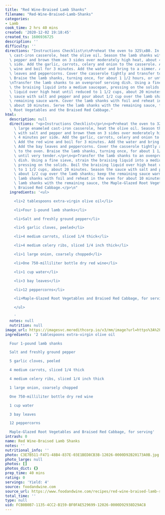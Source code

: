```yaml
---
title: "Red Wine-Braised Lamb Shanks"
filename: "Red-Wine-Braised-Lamb-Shanks"
categories:
- Lamb
cook_time: 2 hrs 40 mins
created: '2020-12-02 19:18:45'
created_ts: 1606936725
description: ''
difficulty: ''
directions: "Instructions Checklist\n\nPreheat the oven to 325\xB0. In a large enameled\
  \ cast-iron casserole, heat the olive oil. Season the lamb shanks with salt and\
  \ pepper and brown them on 3 sides over moderately high heat, about 4 minutes per\
  \ side. Add the garlic, carrots, celery and onion to the casserole. Add the red\
  \ wine and boil for 3 minutes. Add the water and bring to a simmer. Add the bay\
  \ leaves and peppercorns. Cover the casserole tightly and transfer to the oven.\
  \ Braise the lamb shanks, turning once, for about 1 1/2 hours, or until very tender.\n\
  \nTransfer the lamb shanks to an ovenproof serving dish. Using a fine sieve, strain\
  \ the braising liquid into a medium saucepan, pressing on the solids. Boil the braising\
  \ liquid over high heat until reduced to 1 1/2 cups, about 20 minutes. Season the\
  \ sauce with salt and pepper and pour about 1/2 cup over the lamb shanks; keep the\
  \ remaining sauce warm. Cover the lamb shanks with foil and reheat in the oven for\
  \ about 10 minutes. Serve the lamb shanks with the remaining sauce, the Maple-Glazed\
  \ Root Vegetables and the Braised Red Cabbage."
html:
  description: null
  directions: "<p>Instructions Checklist</p>\n<p>Preheat the oven to 325\xB0. In a\
    \ large enameled cast-iron casserole, heat the olive oil. Season the lamb shanks\
    \ with salt and pepper and brown them on 3 sides over moderately high heat, about\
    \ 4 minutes per side. Add the garlic, carrots, celery and onion to the casserole.\
    \ Add the red wine and boil for 3 minutes. Add the water and bring to a simmer.\
    \ Add the bay leaves and peppercorns. Cover the casserole tightly and transfer\
    \ to the oven. Braise the lamb shanks, turning once, for about 1 1/2 hours, or\
    \ until very tender.</p>\n<p>Transfer the lamb shanks to an ovenproof serving\
    \ dish. Using a fine sieve, strain the braising liquid into a medium saucepan,\
    \ pressing on the solids. Boil the braising liquid over high heat until reduced\
    \ to 1 1/2 cups, about 20 minutes. Season the sauce with salt and pepper and pour\
    \ about 1/2 cup over the lamb shanks; keep the remaining sauce warm. Cover the\
    \ lamb shanks with foil and reheat in the oven for about 10 minutes. Serve the\
    \ lamb shanks with the remaining sauce, the Maple-Glazed Root Vegetables and the\
    \ Braised Red Cabbage.</p>\n"
  ingredients: '<ul>

    <li>2 tablespoons extra-virgin olive oil</li>

    <li>Four 1-pound lamb shanks</li>

    <li>Salt and freshly ground pepper</li>

    <li>5 garlic cloves, peeled</li>

    <li>4 medium carrots, sliced 1/4 thick</li>

    <li>4 medium celery ribs, sliced 1/4 inch thick</li>

    <li>1 large onion, coarsely chopped</li>

    <li>One 750-milliliter bottle dry red wine</li>

    <li>1 cup water</li>

    <li>3 bay leaves</li>

    <li>12 peppercorns</li>

    <li>Maple-Glazed Root Vegetables and Braised Red Cabbage, for serving</li>

    </ul>

    '
  notes: null
  nutrition: null
image_url: https://imagesvc.meredithcorp.io/v3/mm/image?url=https%3A%2F%2Fstatic.onecms.io%2Fwp-content%2Fuploads%2Fsites%2F9%2F2015%2F01%2FACF36.jpg&q=85
ingredients: '2 tablespoons extra-virgin olive oil

  Four 1-pound lamb shanks

  Salt and freshly ground pepper

  5 garlic cloves, peeled

  4 medium carrots, sliced 1/4 thick

  4 medium celery ribs, sliced 1/4 inch thick

  1 large onion, coarsely chopped

  One 750-milliliter bottle dry red wine

  1 cup water

  3 bay leaves

  12 peppercorns

  Maple-Glazed Root Vegetables and Braised Red Cabbage, for serving'
intrash: 0
name: Red Wine-Braised Lamb Shanks
notes: ''
nutritional_info: ''
photo: C3E7B511-F471-48B4-837E-03E1BED8CB3B-12026-0000D92B20173A0B.jpg
photo_large: null
photos: []
photos_dict: {}
prep_time: 40 mins
rating: 0
servings: 'Yield: 4'
source: foodandwine.com
source_url: https://www.foodandwine.com/recipes/red-wine-braised-lamb-shanks
total_time: ''
type: null
uid: FCB0B0B7-1135-4CC2-B159-BF0FAE529699-12026-0000D92938D29AC8
---
```


